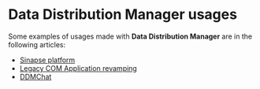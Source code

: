 # **Data Distribution Manager** usages

Some examples of usages made with **Data Distribution Manager** are in the following articles:
* [Sinapse platform](sinapse.md)
* [Legacy COM Application revamping](legacy_application_revamp.md)
* [DDMChat](ddmchat.md)